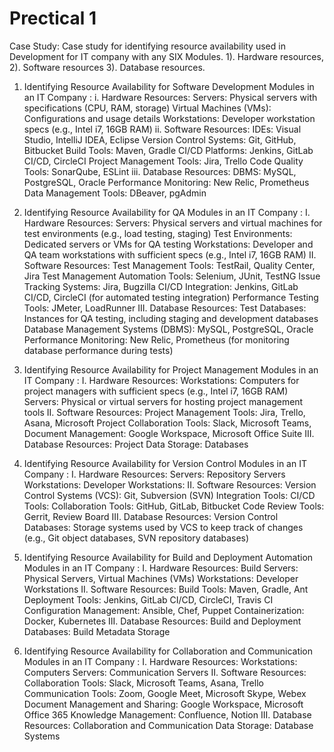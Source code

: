 # Prectical 1

Case Study: Case study for identifying resource availability used in Development for IT company with any SIX Modules. 1). Hardware resources, 2). Software resources 3). Database resources.

1.  Identifying Resource Availability for Software Development Modules in an IT Company :
  i. Hardware Resources:
    Servers: Physical servers with specifications (CPU, RAM, storage)
    Virtual Machines (VMs): Configurations and usage details
    Workstations: Developer workstation specs (e.g., Intel i7, 16GB RAM)
  ii. Software Resources:
    IDEs: Visual Studio, IntelliJ IDEA, Eclipse
    Version Control Systems: Git, GitHub, Bitbucket
    Build Tools: Maven, Gradle
    CI/CD Platforms: Jenkins, GitLab CI/CD, CircleCI
    Project Management Tools: Jira, Trello
    Code Quality Tools: SonarQube, ESLint
  iii. Database Resources:
    DBMS: MySQL, PostgreSQL, Oracle
    Performance Monitoring: New Relic, Prometheus
    Data Management Tools: DBeaver, pgAdmin

2.  Identifying Resource Availability for QA Modules in an IT Company :
  I. Hardware Resources:
    Servers: Physical servers and virtual machines for test environments (e.g., load testing, staging)
    Test Environments: Dedicated servers or VMs for QA testing
    Workstations: Developer and QA team workstations with sufficient specs (e.g., Intel i7, 16GB RAM)
  II. Software Resources:
    Test Management Tools: TestRail, Quality Center, Jira Test Management
    Automation Tools: Selenium, JUnit, TestNG
    Issue Tracking Systems: Jira, Bugzilla
    CI/CD Integration: Jenkins, GitLab CI/CD, CircleCI (for automated testing integration)
    Performance Testing Tools: JMeter, LoadRunner
  III. Database Resources:
    Test Databases: Instances for QA testing, including staging and development databases
    Database Management Systems (DBMS): MySQL, PostgreSQL, Oracle
    Performance Monitoring: New Relic, Prometheus (for monitoring database performance during tests)

3.  Identifying Resource Availability for Project Management Modules in an IT Company :
  I. Hardware Resources: 
    Workstations: Computers for project managers with sufficient specs (e.g., Intel i7, 16GB RAM)
    Servers: Physical or virtual servers for hosting project management tools
  II. Software Resources:
    Project Management Tools:  Jira, Trello, Asana, Microsoft Project
    Collaboration Tools: Slack, Microsoft Teams, 
    Document Management:  Google Workspace, Microsoft Office Suite
  III. Database Resources:
    Project Data Storage: Databases 
4.  Identifying Resource Availability for Version Control Modules in an IT Company :
  I. Hardware Resources:
    Servers:   Repository Servers
    Workstations:   Developer Workstations: 
  II. Software Resources:
    Version Control Systems (VCS):   Git, Subversion (SVN)
    Integration Tools:   CI/CD Tools: 
    Collaboration Tools:   GitHub, GitLab, Bitbucket
    Code Review Tools:  Gerrit, Review Board
  III. Database Resources:
    Version Control Databases: Storage systems used by VCS to keep track of changes (e.g., Git object databases, SVN repository databases)

5.  Identifying Resource Availability for Build and Deployment Automation Modules in an IT Company :
  I. Hardware Resources:
    Build Servers:  Physical Servers, Virtual Machines (VMs)
    Workstations:  Developer Workstations
  II. Software Resources:
    Build Tools:  Maven, Gradle, Ant
    Deployment Tools:   Jenkins, GitLab CI/CD, CircleCI, Travis CI
    Configuration Management:   Ansible, Chef, Puppet
    Containerization:   Docker, Kubernetes
  III. Database Resources:
    Build and Deployment Databases:  Build Metadata Storage

6.  Identifying Resource Availability for Collaboration and Communication Modules in an IT Company :
  I. Hardware Resources:
    Workstations:  Computers
    Servers:  Communication Servers
  II. Software Resources:
    Collaboration Tools:  Slack, Microsoft Teams, Asana, Trello
    Communication Tools:   Zoom, Google Meet, Microsoft Skype, Webex
    Document Management and Sharing:   Google Workspace, Microsoft Office 365
    Knowledge Management:   Confluence, Notion
  III. Database Resources:
    Collaboration and Communication Data Storage:  Database Systems

